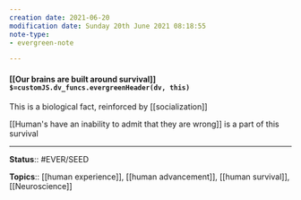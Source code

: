 ```yaml
---
creation date: 2021-06-20
modification date: Sunday 20th June 2021 08:18:55
note-type: 
- evergreen-note

---
```


#### [[Our brains are built around survival]] `$=customJS.dv_funcs.evergreenHeader(dv, this)`

This is a biological fact, reinforced by [[socialization]]

[[Human's have an inability to admit that they are wrong]] is a part of this survival


---

**Status**:: #EVER/SEED

**Topics**::  [[human experience]], [[human advancement]], [[human survival]], [[Neuroscience]] 
	
